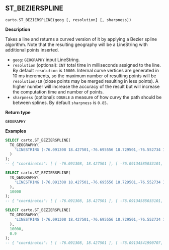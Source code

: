 ## ST_BEZIERSPLINE

```sql:signature
carto.ST_BEZIERSPLINE(geog [, resolution] [, sharpness])
```

**Description**

Takes a line and returns a curved version of it by applying a Bezier spline algorithm. Note that the resulting geography will be a LineString with additional points inserted.

* `geog`: `GEOGRAPHY` input LineString.
* `resolution` (optional): `INT` total time in milliseconds assigned to the line. By default `resolution` is `10000`. Internal curve vertices are generated in 10 ms increments, so the maximum number of resulting points will be `resolution/10` (close points may be merged resulting in less points). A higher number will increase the accuracy of the result but will increase the computation time and number of points.
* `sharpness` (optional): `DOUBLE` a measure of how curvy the path should be between splines. By default `sharpness` is `0.85`.

**Return type**

`GEOGRAPHY`

**Examples**

```sql
SELECT carto.ST_BEZIERSPLINE(
  TO_GEOGRAPHY(
    'LINESTRING (-76.091308 18.427501,-76.695556 18.729501,-76.552734 19.40443,-74.61914 19.134789,-73.652343 20.07657,-73.157958 20.210656)'
  )
);
-- { "coordinates": [ [ -76.091308, 18.427501 ], [ -76.09134585033101, 18.427508082543092 ], ...
```

```sql
SELECT carto.ST_BEZIERSPLINE(
  TO_GEOGRAPHY(
    'LINESTRING (-76.091308 18.427501,-76.695556 18.729501,-76.552734 19.40443,-74.61914 19.134789,-73.652343 20.07657,-73.157958 20.210656)'
  ),
  10000
);
-- { "coordinates": [ [ -76.091308, 18.427501 ], [ -76.09134585033101, 18.427508082543092 ], ...
```

```sql
SELECT carto.ST_BEZIERSPLINE(
  TO_GEOGRAPHY(
    'LINESTRING (-76.091308 18.427501,-76.695556 18.729501,-76.552734 19.40443,-74.61914 19.134789,-73.652343 20.07657,-73.157958 20.210656)'
  ),
  10000,
  0.9
);
-- { "coordinates": [ [ -76.091308, 18.427501 ], [ -76.09134541990707, 18.42750717125151 ], ...
```
